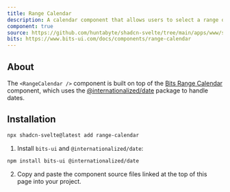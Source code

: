 ```yaml
---
title: Range Calendar
description: A calendar component that allows users to select a range of dates.
component: true
source: https://github.com/huntabyte/shadcn-svelte/tree/main/apps/www/src/lib/registry/default/ui/range-calendar
bits: https://www.bits-ui.com/docs/components/range-calendar
---
```


<script>
    import { ComponentPreview, ManualInstall } from '$components/docs';
</script>

<ComponentPreview name="range-calendar-demo">

<div />

</ComponentPreview>

## About

The `<RangeCalendar />` component is built on top of the [Bits Range Calendar](https://www.bits-ui.com/docs/components/range-calendar) component, which uses the [@internationalized/date](https://react-spectrum.adobe.com/internationalized/date/index.html) package to handle dates.

## Installation

```bash
npx shadcn-svelte@latest add range-calendar
```

<ManualInstall>

1. Install `bits-ui` and `@internationalized/date`:

```bash
npm install bits-ui @internationalized/date
```

2. Copy and paste the component source files linked at the top of this page into your project.

</ManualInstall>
